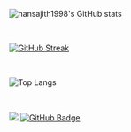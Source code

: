 ![hansajith1998's GitHub stats](https://github-readme-stats.vercel.app/api?username=hansajith1998&count_private=true&show_icons=true&theme=tokyonight)

<br>

[![GitHub Streak](https://github-readme-streak-stats.herokuapp.com?user=hansajith1998&theme=gruvbox_duo)](https://git.io/streak-stats)

<br>

![Top Langs](https://github-readme-stats.vercel.app/api/top-langs/?username=hansajith1998&layout=compact&count_private=true)

<br>

![](https://komarev.com/ghpvc/?username=hansajith1998)
<a href="https://github.com/hansajith1998?tab=followers">
  <img src="https://img.shields.io/github/followers/hansajith1998?label=Followers&style=social" alt="GitHub Badge">
</a>
